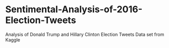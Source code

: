 # Sentimental-Analysis-of-2016-Election-Tweets

Analysis of Donald Trump and Hillary Clinton Election Tweets
Data set from Kaggle
